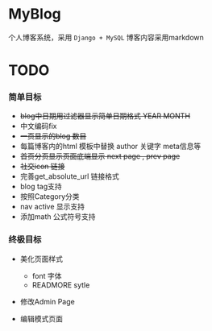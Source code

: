 MyBlog
======
个人博客系统，采用 `Django + MySQL`
博客内容采用markdown


TODO
======

### 简单目标
* ~~blog中日期用过滤器显示简单日期格式 YEAR MONTH~~
* 中文编码fix
* ~~一页显示的blog 数目~~
* 每篇博客内的html 模板中替换 author 关键字 meta信息等
* ~~首页分页显示页面底端显示 next page , prev page~~
* ~~社交icon 链接~~
* 完善get_absolute_url 链接格式
* blog tag支持
* 按照Category分类
* nav active 显示支持
* 添加math 公式符号支持

### 终极目标
* 美化页面样式
    * font 字体
    * READMORE sytle
* 修改Admin Page

* 编辑模式页面